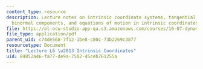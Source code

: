 ```yaml
---
content_type: resource
description: Lecture notes on intrinsic coordinate systems, tangential, normal and
  binormal components, and equations of motion in intrinsic coordinates.
file: https://ol-ocw-studio-app-qa.s3.amazonaws.com/courses/16-07-dynamics-fall-2009/84852a46fa77de9a750245ceb761255a_MIT16_07F09_Lec06.pdf
file_type: application/pdf
parent_uid: c74de568-7f12-1be8-c80c-73b2269c3877
resourcetype: Document
title: "Lecture L6 \u2013 Intrinsic Coordinates"
uid: 84852a46-fa77-de9a-7502-45ceb761255a
---
```

